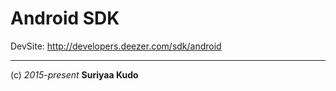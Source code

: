 Android SDK
====

DevSite: http://developers.deezer.com/sdk/android


----
(c) *2015-present* **Suriyaa Kudo**
